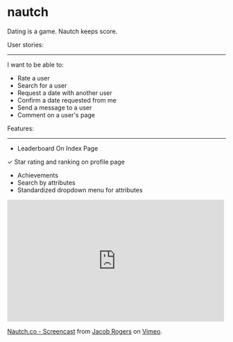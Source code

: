 # nautch
Dating is a game. Nautch keeps score.

User stories:
______________

I want to be able to:
* Rate a user
* Search for a user
* Request a date with another user
* Confirm a date requested from me
* Send a message to a user
* Comment on a user's page



Features:
____________

* Leaderboard On Index Page

✓ Star rating and ranking on profile page
* Achievements
* Search by attributes
* Standardized dropdown menu for attributes
 

<iframe src="https://player.vimeo.com/video/135441143" width="500" height="281" frameborder="0" webkitallowfullscreen mozallowfullscreen allowfullscreen></iframe> <p><a href="https://vimeo.com/135441143">Nautch.co - Screencast</a> from <a href="https://vimeo.com/user42636024">Jacob Rogers</a> on <a href="https://vimeo.com">Vimeo</a>.</p>
